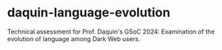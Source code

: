 # daquin-language-evolution
Technical assessment for Prof. Daquin's GSoC 2024: Examination of the evolution of language among Dark Web users.
